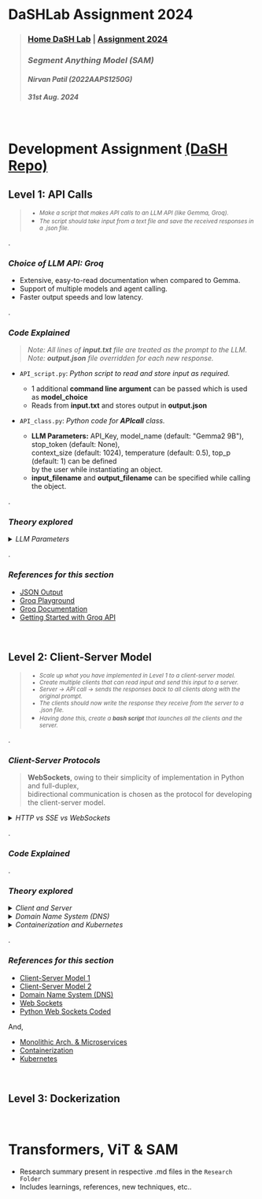 # DaSHLab Assignment 2024 
> ### [Home DaSH Lab](https://arnabkrpaul.github.io/Dashlab/index.html) | [Assignment 2024](https://docs.google.com/document/d/1oK0p87q-WvWZB3XpIarPaVZF3DQUhFqfxLy2yW__mEg/pub?urp=gmail_link#h.39v2ctm6mmq)
> ### _Segment Anything Model (SAM)_
> #### _Nirvan Patil (2022AAPS1250G)_
> ##### _31st Aug. 2024_
&nbsp;

# Development Assignment [(DaSH Repo)](https://github.com/DaSH-Lab-CSIS/DaSH-Lab-Assignment-2024/blob/main/DevelopmentAssignment/README.md)

## Level 1: API Calls
<small> <i>
> * Make a script that makes API calls to an LLM API (like Gemma, Groq). <br>
> * The script should take input from a text file and save the received responses in a .json file.
</i> </small>


.<br> 
### <b> <i> Choice of LLM API: **Groq** </b> </i>
* Extensive, easy-to-read documentation when compared to Gemma.
* Support of multiple models and agent calling.
* Faster output speeds and low latency.


.<br>  
### <b> <i> Code Explained </b> </i>
><tiny> _Note: All lines of **input.txt** file are treated as the prompt to the LLM_. </tiny><br>
><tiny> _Note: **output.json** file overridden for each new response._ </tiny>

* `API_script.py`: _Python script to read and store input as required._
  * 1 additional **command line argument** can be passed which is used as **model_choice**
  * Reads from **input.txt** and stores output in **output.json**
    
* `API_class.py`: _Python code for **APIcall** class._
  * **LLM Parameters:** API_Key, model_name (default: "Gemma2 9B"), stop_token (default: None), <br>
    context_size (default: 1024), temperature (default: 0.5), top_p (default: 1) can be defined <br>
    by the user while instantiating an object.
  * **input_filename** and **output_filename** can be specified while calling the object.


.<br> 
### <b> <i> Theory explored </b> </i>
<details>
   <summary> <i> LLM Parameters </i> </summary>
   
   ##### Why Use top_p?
   * **Diversity in Output**: By adjusting top_p, you can control the diversity of the generated text.
   * Lower top_p values make the output more focused and repetitive, while higher values increase <br>
     diversity but may introduce more randomness.
   ##### Temperature
   * [What is Temp Doing?](https://www.youtube.com/watch?v=YjVuJjmgclU)
     * Small Temp (say 0.5) -> initial logits: [2,1,0.5] -> logits/Temp = [4,2,1] => Clearly the bigger <br>
       probability got bigger by more margin.
     * Big t (say 2) -> [2,1,0.5] -> [1,0.5,0.25] => All probabilities got closer
   * The temperature parameter in large language models (LLMs) is a key hyperparameter that controls <br> the
     randomness or creativity of the model's outputs during text generation**. It affects how the model <br> samples
     from the probability distribution of possible next tokens.
   ##### Temp VS top_p
   * Temp -> Increases random sampling ( more Temp = less random )
   * top_p -> Restricts choices of model ( more top_p = more choices for sampling )
   ##### Stop token
   * stop = stop token corresponding to halting text generation
     
</details>


.<br> 
### <b> <i> References for this section </b> </i>
* [JSON Output](https://github.com/groq/groq-api-cookbook/blob/main/tutorials/json-mode-social-determinants-of-health/SDOH-Json-mode.ipynb)
* [Groq Playground](https://console.groq.com/playground)
* [Groq Documentation](https://console.groq.com/docs/quickstart)
* [Getting Started with Groq API](https://www.youtube.com/watch?v=S53BanCP14c)


&nbsp;

## Level 2: Client-Server Model
<small> <i>
> * Scale up what you have implemented in Level 1 to a client-server model. <br>
> * Create multiple clients that can read input and send this input to a server. <br>
> * Server -> API call -> sends the responses back to all clients along with the original prompt. <br>
> * The clients should now write the response they receive from the server to a .json file. <br>
> * Having done this, create a **bash script** that launches all the clients and the server. <br>
</i> </small>


.<br> 
### <b> <i> Client-Server Protocols </b> </i>
> **WebSockets**, owing to their simplicity of implementation in Python and full-duplex, <br>
> bidirectional communication is chosen as the protocol for developing the client-server model.

<details>
   <summary> <i> HTTP vs SSE vs WebSockets </i> </summary>
   
   #### **HTTP (Hypertext Transfer Protocol)**
   
   - **Type:** Request-response protocol.
   - **Communication:** The Client sends a request to the server, and the server responds. Each request is independent.
   - **Statefulness:** Stateless; each request is separate and does not maintain a persistent connection.
   - **Use Cases:** Traditional web pages, APIs, and general-purpose data retrieval.
   - **Advantages:** Simple and well-supported; suitable for most web interactions.
   - **Limitations:** Not ideal for real-time updates or bidirectional communication.
   
   #### **Server-Sent Events (SSE)** 
   
   - **Type:** One-way, server-to-client communication.
   - **Communication:** The server pushes updates to the client over a single long-lived HTTP connection.
   - **Statefulness:** State is maintained through a single connection, but the protocol is still relatively simple.
   - **Use Cases:** Real-time updates such as live notifications, feeds, or updates where only server-to-client communication is needed.
   - **Advantages:** Simple to implement, with built-in support for automatic reconnections and event handling.
   - **Limitations:** One-way communication (server-to-client only) is unsuitable for bidirectional communication.
   
   #### **WebSockets**
   
   - **Type:** Full-duplex, bidirectional communication.
   - **Communication:** Establishes a persistent connection, allowing both the client and server to send messages to each other at any time.
   - **Statefulness:** State is maintained throughout the WebSocket connection.
   - **Use Cases:** Real-time applications such as chat applications, live updates, and interactive gaming.
   - **Advantages:** Low latency, efficient for high-frequency data exchange, and supports two-way communication.
   - **Limitations:** More complex to implement and manage than HTTP and SSE; requires WebSocket support in both client and server.
     
</details>


.<br> 
### <b> <i> Code Explained </b> </i>


.<br> 
### <b> <i> Theory explored </b> </i>
<details>
   <summary> <i> Client and Server </i> </summary>
   
   - **Client:** A machine or a program used to make requests through the web.
     
   - **Server:** It is a program that listens to clients' requests and responds to them.
     
   - **Client Server Model:** Centralized web architecture where the server acts as a central hub that manages and provides resources or services to multiple clients
     
   - **Peer-to-Peer Model:** No central server; instead, each node can act as both a client and a server, distributing the responsibilities and reducing centralization.
   
</details>

<details>
   <summary> <i> Domain Name System (DNS) </i> </summary>
   
   1. **Problem with IP Addresses:**
      - Every device connected to the internet is identified by a unique IP address, which is a numerical label like `192.168.1.1` for IPv4 or a more complex string like `2001:0db8:85a3:0000:0000:8a2e:0370:7334` 
        for IPv6.
      - However, remembering these numbers is not practical for most people. Imagine trying to remember the IP address for every website you visit!
   
   2. **Domain Names:**
      - To make things easier, domain names were introduced. Domain names are human-readable addresses like `www.google.com`, which are easier to remember and use.
      - Domain names are hierarchical and usually consist of a top-level domain (TLD) like `.com`, `.org`, or `.edu`, followed by a second-level domain (like `google` in `google.com`).
   
   3. **DNS as a Solution:**
      - The Domain Name System (DNS) acts as a translator or a phonebook for the internet.
      - When you type a domain name into your web browser, your computer requests a DNS server to find the IP address associated with that domain name.
   
   4. **How DNS Works:**
      - **DNS Query:** When you enter a domain name (e.g., `www.example.com`), your computer first checks its local DNS cache to see if it already knows the IP address. If not, it sends a DNS query to a DNS 
         resolver (usually provided by your ISP).
      - **DNS Resolver:** The resolver checks its cache. If it doesn't find the answer, it starts hierarchically querying other DNS servers, starting from the root DNS servers.
      - **Root, TLD, and Authoritative DNS Servers:**
        - **Root Servers:** Direct the resolver to the appropriate top-level domain (TLD) server.
        - **TLD Servers:** These direct the resolver to the authoritative DNS server for the specific domain (e.g., `example.com`).
        - **Authoritative DNS Server:** This server provides the actual IP address associated with the domain name.
      - **IP Address Returned:** Once the IP address is found, it's sent back to your computer, and your browser can then connect to the website using that IP address.
   
   5. **Dynamic IP Addresses:**
      - IP addresses can change, especially with dynamic IPs used by most ISPs. The DNS system is designed to handle this by allowing domain owners to update their DNS records with new IP addresses, ensuring 
        that users can still reach their websites.
   
   6. **Why DNS is Important:**
      - DNS makes the internet user-friendly by allowing us to use easy-to-remember domain names instead of complex IP addresses.
      - It also provides a level of abstraction, allowing websites to change servers or IP addresses without affecting the end-user experience.
   
</details>

<details>
   <summary> <i> Containerization and Kubernetes </i> </summary>
   
   1. **Monolith Architecture:**
      * Monolithic architecture is a traditional software development approach where all the components of an application are tightly coupled and run as a single, unified unit.
      * In this architecture, the entire application is built and deployed as one large codebase. This means the application's functions, including user interface, business logic, and data access layers, are  
        contained within a single platform or executable.

   3. **Microservices:**
      * Microservices architecture is a design approach where an application comprises small, independent services communicating with each other over a network.
      * Each service is responsible for a specific functionality and can be developed, deployed, and scaled independently.

   5. **Containerization:**
      * Containerization is a lightweight form of virtualization that allows you to package an application and its dependencies into a single container.
      * This container can run consistently across different computing environments, such as development, testing, and production. Containers are isolated from each other and the underlying operating system, 
        making them portable and efficient.

   7. **Kubernetes:**
      * Kubernetes is an open-source container orchestration platform designed to automate the deployment, scaling, and management of containerized applications.
  
</details>


.<br> 
### <b> <i> References for this section </i> </b>
* [Client-Server Model 1](https://www.geeksforgeeks.org/client-server-model/)
* [Client-Server Model 2](https://youtu.be/L5BlpPU_muY)
* [Domain Name System (DNS)](https://www.geeksforgeeks.org/domain-name-system-dns-in-application-layer/)
* [Web Sockets](https://www.youtube.com/watch?v=favi7avxIag)<br>
* [Python Web Sockets Coded](https://www.youtube.com/watch?v=3QiPPX-KeSc&t=114s)

And,
  
* [Monolithic Arch. & Microservices](https://www.youtube.com/watch?v=7IFJb-uLEaI)
* [Containerization](https://www.youtube.com/watch?v=0qotVMX-J5s)
* [Kubernetes](https://www.youtube.com/watch?v=VnvRFRk_51k)


&nbsp;

## Level 3: Dockerization


&nbsp;
# Transformers, ViT & SAM 
* Research summary present in respective .md files in the `Research Folder`
* Includes learnings, references, new techniques, etc..


